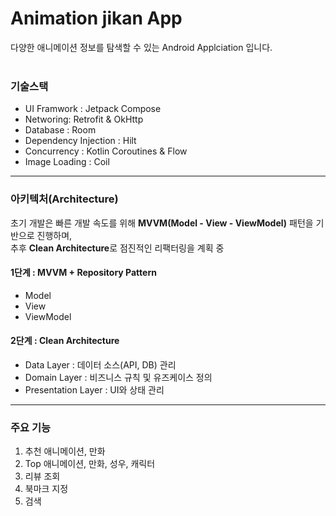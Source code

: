 # Animation jikan App
다양한 애니메이션 정보를 탐색할 수 있는 Android Applciation 입니다.</br>
</br>

### 기술스택
-  UI Framwork : Jetpack Compose
-  Networing: Retrofit & OkHttp
-  Database : Room
-  Dependency Injection : Hilt
-  Concurrency : Kotlin Coroutines & Flow
-  Image Loading : Coil
---

### 아키텍처(Architecture)
초기 개발은 빠른 개발 속도를 위해 **MVVM(Model - View - ViewModel)** 패턴을 기반으로 진행하며, </br>
추후 **Clean Architecture**로 점진적인 리팩터링을 계획 중</br>

#### 1단계 : MVVM + Repository Pattern
- Model
- View
- ViewModel

#### 2단계 : Clean Architecture
- Data Layer : 데이터 소스(API, DB) 관리
- Domain Layer : 비즈니스 규칙 및 유즈케이스 정의
- Presentation Layer : UI와 상태 관리
---

### 주요 기능
1. 추천 애니메이션, 만화
2. Top 애니메이션, 만화, 성우, 캐릭터
3. 리뷰 조회
4. 북마크 지정
5. 검색

  


